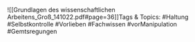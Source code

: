 
![[Grundlagen des wissenschaftlichen Arbeitens_Groß_141022.pdf#page=36]]Tags & Topics:
   #Haltung
   #Selbstkontrolle
   #Vorlieben
   #Fachwissen
   #vorManipulation
   #Gemtsregungen